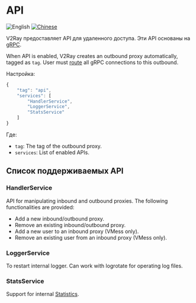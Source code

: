# API

![English](../resources/englishc.svg) [![Chinese](../resources/chinese.svg)](https://www.v2ray.com/chapter_02/api.html)

V2Ray предоставляет API для удаленного доступа. Эти API основаны на [gRPC](https://grpc.io/).

When API is enabled, V2Ray creates an outbound proxy automatically, tagged as `tag`. User must [route](routing.md) all gRPC connections to this outbound.

Настройка:

```javascript
{
    "tag": "api",
    "services": [
        "HandlerService",
        "LoggerService",
        "StatsService"
    ]
}
```

Где:

* `tag`: The tag of the outbound proxy.
* `services`: List of enabled APIs.

## Список поддерживаемых API

### HandlerService

API for manipulating inbound and outbound proxies. The following functionalities are provided:

* Add a new inbound/outbound proxy.
* Remove an existing inbound/outbound proxy.
* Add a new user to an inbound proxy (VMess only).
* Remove an existing user from an inbound proxy (VMess only).

### LoggerService

To restart internal logger. Can work with logrotate for operating log files.

### StatsService

Support for internal [Statistics](stats.md).